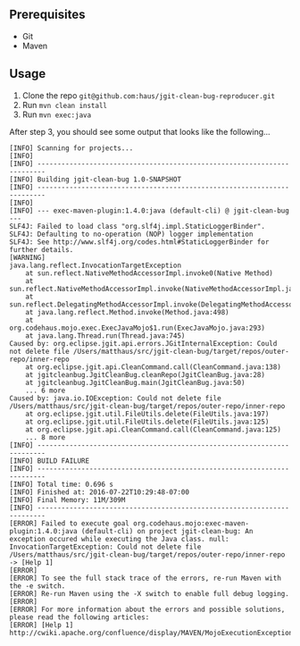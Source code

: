 ## Prerequisites

* Git
* Maven

## Usage

1. Clone the repo `git@github.com:haus/jgit-clean-bug-reproducer.git`
2. Run `mvn clean install`
3. Run `mvn exec:java`

After step 3, you should see some output that looks like the following...


    [INFO] Scanning for projects...
    [INFO]
    [INFO] ------------------------------------------------------------------------
    [INFO] Building jgit-clean-bug 1.0-SNAPSHOT
    [INFO] ------------------------------------------------------------------------
    [INFO]
    [INFO] --- exec-maven-plugin:1.4.0:java (default-cli) @ jgit-clean-bug ---
    SLF4J: Failed to load class "org.slf4j.impl.StaticLoggerBinder".
    SLF4J: Defaulting to no-operation (NOP) logger implementation
    SLF4J: See http://www.slf4j.org/codes.html#StaticLoggerBinder for further details.
    [WARNING]
    java.lang.reflect.InvocationTargetException
    	at sun.reflect.NativeMethodAccessorImpl.invoke0(Native Method)
    	at sun.reflect.NativeMethodAccessorImpl.invoke(NativeMethodAccessorImpl.java:62)
    	at sun.reflect.DelegatingMethodAccessorImpl.invoke(DelegatingMethodAccessorImpl.java:43)
    	at java.lang.reflect.Method.invoke(Method.java:498)
    	at org.codehaus.mojo.exec.ExecJavaMojo$1.run(ExecJavaMojo.java:293)
    	at java.lang.Thread.run(Thread.java:745)
    Caused by: org.eclipse.jgit.api.errors.JGitInternalException: Could not delete file /Users/matthaus/src/jgit-clean-bug/target/repos/outer-repo/inner-repo
    	at org.eclipse.jgit.api.CleanCommand.call(CleanCommand.java:138)
    	at jgitcleanbug.JgitCleanBug.cleanRepo(JgitCleanBug.java:28)
    	at jgitcleanbug.JgitCleanBug.main(JgitCleanBug.java:50)
    	... 6 more
    Caused by: java.io.IOException: Could not delete file /Users/matthaus/src/jgit-clean-bug/target/repos/outer-repo/inner-repo
    	at org.eclipse.jgit.util.FileUtils.delete(FileUtils.java:197)
    	at org.eclipse.jgit.util.FileUtils.delete(FileUtils.java:125)
    	at org.eclipse.jgit.api.CleanCommand.call(CleanCommand.java:125)
    	... 8 more
    [INFO] ------------------------------------------------------------------------
    [INFO] BUILD FAILURE
    [INFO] ------------------------------------------------------------------------
    [INFO] Total time: 0.696 s
    [INFO] Finished at: 2016-07-22T10:29:48-07:00
    [INFO] Final Memory: 11M/309M
    [INFO] ------------------------------------------------------------------------
    [ERROR] Failed to execute goal org.codehaus.mojo:exec-maven-plugin:1.4.0:java (default-cli) on project jgit-clean-bug: An exception occured while executing the Java class. null: InvocationTargetException: Could not delete file /Users/matthaus/src/jgit-clean-bug/target/repos/outer-repo/inner-repo -> [Help 1]
    [ERROR]
    [ERROR] To see the full stack trace of the errors, re-run Maven with the -e switch.
    [ERROR] Re-run Maven using the -X switch to enable full debug logging.
    [ERROR]
    [ERROR] For more information about the errors and possible solutions, please read the following articles:
    [ERROR] [Help 1] http://cwiki.apache.org/confluence/display/MAVEN/MojoExecutionException
